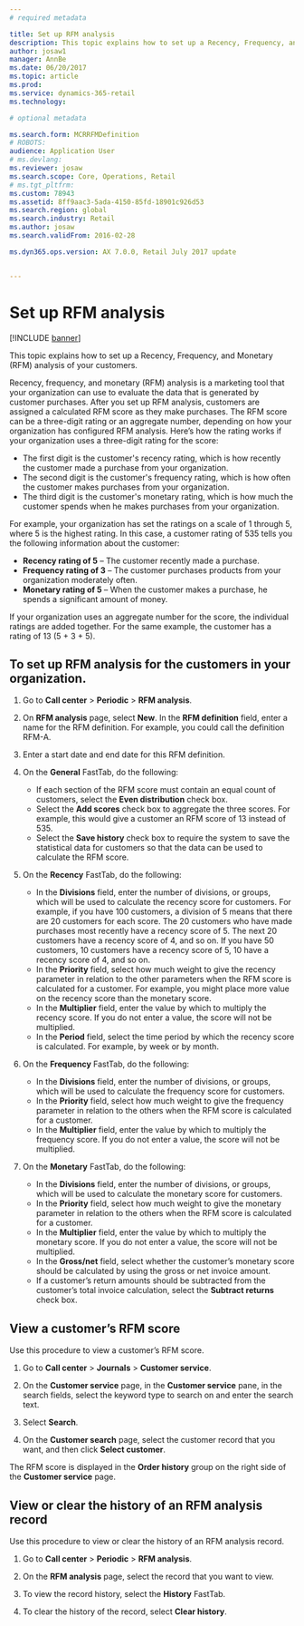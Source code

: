 ```yaml
---
# required metadata

title: Set up RFM analysis
description: This topic explains how to set up a Recency, Frequency, and Monetary (RFM) analysis of your customers.
author: josaw1
manager: AnnBe
ms.date: 06/20/2017
ms.topic: article
ms.prod: 
ms.service: dynamics-365-retail
ms.technology: 

# optional metadata

ms.search.form: MCRRFMDefinition
# ROBOTS: 
audience: Application User
# ms.devlang: 
ms.reviewer: josaw
ms.search.scope: Core, Operations, Retail
# ms.tgt_pltfrm: 
ms.custom: 78943
ms.assetid: 8ff9aac3-5ada-4150-85fd-18901c926d53
ms.search.region: global
ms.search.industry: Retail
ms.author: josaw
ms.search.validFrom: 2016-02-28

ms.dyn365.ops.version: AX 7.0.0, Retail July 2017 update


---
```


# Set up RFM analysis

[!INCLUDE [banner](includes/banner.md)]

This topic explains how to set up a Recency, Frequency, and Monetary (RFM) analysis of your customers.

Recency, frequency, and monetary (RFM) analysis is a marketing tool that your organization can use to evaluate the data that is generated by customer purchases. After you set up RFM analysis, customers are assigned a calculated RFM score as they make purchases. The RFM score can be a three-digit rating or an aggregate number, depending on how your organization has configured RFM analysis. Here’s how the rating works if your organization uses a three-digit rating for the score:

- The first digit is the customer's recency rating, which is how recently the customer made a purchase from your organization. 
- The second digit is the customer's frequency rating, which is how often the customer makes purchases from your organization. 
- The third digit is the customer's monetary rating, which is how much the customer spends when he makes purchases from your organization. 

For example, your organization has set the ratings on a scale of 1 through 5, where 5 is the highest rating. In this case, a customer rating of 535 tells you the following information about the customer:

-   **Recency rating of 5** – The customer recently made a purchase.
-   **Frequency rating of 3** – The customer purchases products from your organization moderately often.
-   **Monetary rating of 5** – When the customer makes a purchase, he spends a significant amount of money.

If your organization uses an aggregate number for the score, the individual ratings are added together. For the same example, the customer has a rating of 13 (5 + 3 + 5).

## To set up RFM analysis for the customers in your organization.

1.  Go to **Call center** > **Periodic** > **RFM analysis**.

2.  On **RFM analysis** page, select **New**. In the **RFM definition** field, enter a name for the RFM definition. For example, you could call the definition RFM-A.

3.  Enter a start date and end date for this RFM definition.

4.  On the **General** FastTab, do the following: 
    - If each section of the RFM score must contain an equal count of customers, select the **Even distribution** check box. 
    - Select the **Add scores** check box to aggregate the three scores. For example, this would give a customer an RFM score of 13 instead of 535. 
    - Select the **Save history** check box to require the system to save the statistical data for customers so that the data can be used to calculate the RFM score.

5.  On the **Recency** FastTab, do the following: 
    - In the **Divisions** field, enter the number of divisions, or groups, which will be used to calculate the recency score for customers. For example, if you have 100 customers, a division of 5 means that there are 20 customers for each score. The 20 customers who have made purchases most recently have a recency score of 5. The next 20 customers have a recency score of 4, and so on. If you have 50 customers, 10 customers have a recency score of 5, 10 have a recency score of 4, and so on. 
    - In the **Priority** field, select how much weight to give the recency parameter in relation to the other parameters when the RFM score is calculated for a customer. For example, you might place more value on the recency score than the monetary score. 
    - In the **Multiplier** field, enter the value by which to multiply the recency score. If you do not enter a value, the score will not be multiplied. 
    - In the **Period** field, select the time period by which the recency score is calculated. For example, by week or by month.

6.  On the **Frequency** FastTab, do the following: 
    - In the **Divisions** field, enter the number of divisions, or groups, which will be used to calculate the frequency score for customers. 
    - In the **Priority** field, select how much weight to give the frequency parameter in relation to the others when the RFM score is calculated for a customer. 
    - In the **Multiplier** field, enter the value by which to multiply the frequency score. If you do not enter a value, the score will not be multiplied.

7.  On the **Monetary** FastTab, do the following: 
    - In the **Divisions** field, enter the number of divisions, or groups, which will be used to calculate the monetary score for customers. 
    - In the **Priority** field, select how much weight to give the monetary parameter in relation to the others when the RFM score is calculated for a customer. 
    - In the **Multiplier** field, enter the value by which to multiply the monetary score. If you do not enter a value, the score will not be multiplied. 
    - In the **Gross/net** field, select whether the customer’s monetary score should be calculated by using the gross or net invoice amount. 
    - If a customer’s return amounts should be subtracted from the customer’s total invoice calculation, select the **Subtract returns** check box. 

## View a customer’s RFM score
Use this procedure to view a customer’s RFM score. 

1.  Go to **Call center** > **Journals** > **Customer service**. 

2.  On the **Customer service** page, in the **Customer service** pane, in the search fields, select the keyword type to search on and enter the search text.

3.  Select **Search**.

4.  On the **Customer search** page, select the customer record that you want, and then click **Select customer**. 

The RFM score is displayed in the **Order history** group on the right side of the **Customer service** page. 

## View or clear the history of an RFM analysis record
Use this procedure to view or clear the history of an RFM analysis record. 

1.  Go to **Call center** > **Periodic** > **RFM analysis**.

2.  On the **RFM analysis** page, select the record that you want to view.

3.  To view the record history, select the **History** FastTab.

4.  To clear the history of the record, select **Clear history**.

